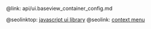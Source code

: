 @link: api/ui.baseview_container_config.md

@seolinktop: [javascript ui library](https://webix.com)
@seolink: [context menu](https://webix.com/widget/contextmenu/)